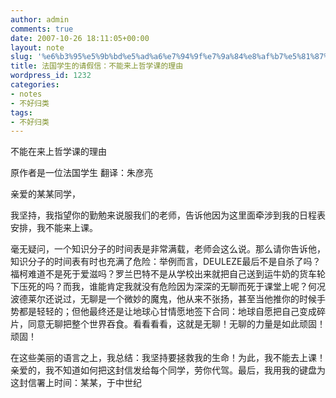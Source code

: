 ```yaml
---
author: admin
comments: true
date: 2007-10-26 18:11:05+00:00
layout: note
slug: '%e6%b3%95%e5%9b%bd%e5%ad%a6%e7%94%9f%e7%9a%84%e8%af%b7%e5%81%87%e4%bf%a1%ef%bc%9a%e4%b8%8d%e8%83%bd%e6%9d%a5%e4%b8%8a%e5%93%b2%e5%ad%a6%e8%af%be%e7%9a%84%e7%90%86%e7%94%b1'
title: 法国学生的请假信：不能来上哲学课的理由
wordpress_id: 1232
categories:
- notes
- 不好归类
tags:
- 不好归类
---
```


不能在来上哲学课的理由

原作者是一位法国学生
翻译：朱彦亮

亲爱的某某同学，

我坚持，我指望你的勤勉来说服我们的老师，告诉他因为这里面牵涉到我的日程表安排，我不能来上课。

毫无疑问，一个知识分子的时间表是非常满载，老师会这么说。那么请你告诉他，知识分子的时间表有时也充满了危险：举例而言，DEULEZE最后不是自杀了吗？福柯难道不是死于爱滋吗？罗兰巴特不是从学校出来就把自己送到运牛奶的货车轮下压死的吗？而我，谁能肯定我就没有危险因为深深的无聊而死于课堂上呢？何况波德莱尔还说过，无聊是一个微妙的魔鬼，他从来不张扬，甚至当他推你的时候手势都是轻轻的；但他最终还是让地球心甘情愿地签下合同：地球自愿把自己变成碎片，同意无聊把整个世界吞食。看看看看，这就是无聊！无聊的力量是如此顽固！顽固！

在这些美丽的语言之上，我总结：我坚持要拯救我的生命！为此，我不能去上课！
亲爱的，我不知道如何把这封信发给每个同学，劳你代驾。最后，我用我的键盘为这封信署上时间：某某，于中世纪

